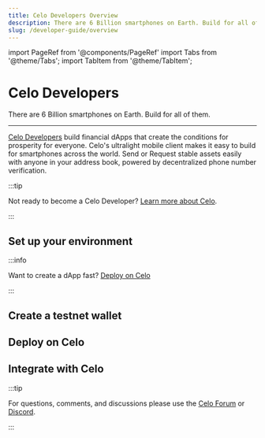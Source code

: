 ```yaml
---
title: Celo Developers Overview
description: There are 6 Billion smartphones on Earth. Build for all of them.
slug: /developer-guide/overview
---
```


import PageRef from '@components/PageRef'
import Tabs from '@theme/Tabs';
import TabItem from '@theme/TabItem';

# Celo Developers

There are 6 Billion smartphones on Earth. Build for all of them.

---

[Celo Developers](https://celo.org/developers) build financial dApps that create the conditions for prosperity for everyone. Celo's ultralight mobile client makes it easy to build for smartphones across the world. Send or Request stable assets easily with anyone in your address book, powered by decentralized phone number verification.

:::tip

Not ready to become a Celo Developer? [Learn more about Celo](../../docs/welcome.md).

:::

## Set up your environment

<PageRef url="/developer-resources/using-mac" pageName="Using Mac" />
<PageRef url="/developer-guide/start/develop-on-windows" pageName="Using Windows" />

:::info

Want to create a dApp fast? [Deploy on Celo](/developer-resources/deploy-dapp)

:::

## Create a testnet wallet

<PageRef url="/developer-resources/testnet-wallet" pageName="Set up a Testnet Development Wallet" />

## Deploy on Celo

<PageRef url="/developer-resources/deploy-dapp" pageName="Deploy on Celo" />

## Integrate with Celo

<PageRef url="/developer-guide/integrations" pageName="Integrate with Celo" />

:::tip

For questions, comments, and discussions please use the [Celo Forum](https://forum.celo.org/) or [Discord](https://chat.celo.org/).

:::
